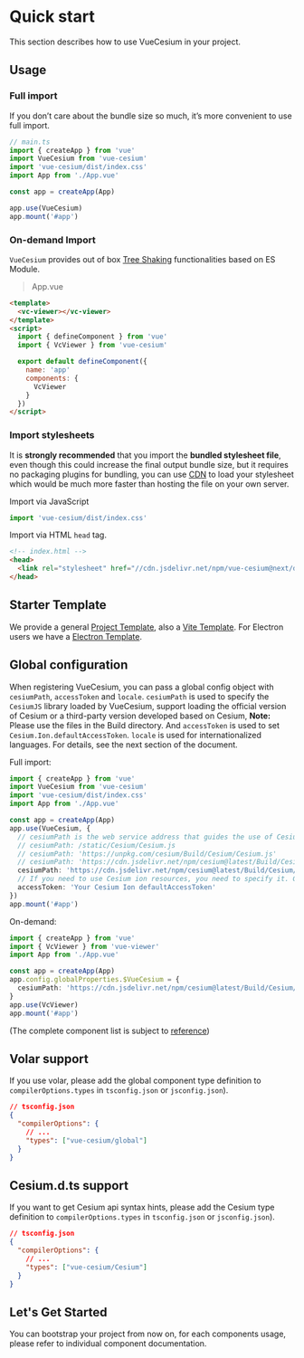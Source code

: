 # Quick start

This section describes how to use VueCesium in your project.

## Usage

### Full import

If you don’t care about the bundle size so much, it’s more convenient to use full import.

```typescript
// main.ts
import { createApp } from 'vue'
import VueCesium from 'vue-cesium'
import 'vue-cesium/dist/index.css'
import App from './App.vue'

const app = createApp(App)

app.use(VueCesium)
app.mount('#app')
```

### On-demand Import

`VueCesium` provides out of box [Tree Shaking](https://webpack.js.org/guides/tree-shaking/)
functionalities based on ES Module.

> App.vue

```html
<template>
  <vc-viewer></vc-viewer>
</template>
<script>
  import { defineComponent } from 'vue'
  import { VcViewer } from 'vue-cesium'

  export default defineComponent({
    name: 'app'
    components: {
      VcViewer
    }
  })
</script>
```

### Import stylesheets

It is **strongly recommended** that you import the **bundled stylesheet file**, even
though this could increase the final output bundle size, but it requires no
packaging plugins for bundling, you can use
[CDN](https://www.cloudflare.com/learning/cdn/what-is-a-cdn/) to load your stylesheet
which would be much more faster than hosting the file on your own server.

Import via JavaScript

```typescript
import 'vue-cesium/dist/index.css'
```

Import via HTML `head` tag.

```html
<!-- index.html -->
<head>
  <link rel="stylesheet" href="//cdn.jsdelivr.net/npm/vue-cesium@next/dist/index.css" />
</head>
```

## Starter Template

We provide a general [Project Template](https://github.com/zouyaoji/vue-cesium-starter),
also a [Vite Template](https://github.com/zouyaoji/vue-cesium-vite-starter).
For Electron users we have a [Electron Template](https://github.com/zouyaoji/vue-cesium-electron-vite-starter).

## Global configuration

When registering VueCesium, you can pass a global config object with `cesiumPath`, `accessToken` and `locale`. `cesiumPath` is used to specify the `CesiumJS` library loaded by VueCesium, support loading the official version of Cesium or a third-party version developed based on Cesium, **Note:** Please use the files in the Build directory. And `accessToken` is used to set `Cesium.Ion.defaultAccessToken`. `locale` is used for internationalized languages. For details, see the next section of the document.

Full import:

```ts
import { createApp } from 'vue'
import VueCesium from 'vue-cesium'
import 'vue-cesium/dist/index.css'
import App from './App.vue'

const app = createApp(App)
app.use(VueCesium, {
  // cesiumPath is the web service address that guides the use of Cesium.js, which can be a local or CDN address such as
  // cesiumPath: /static/Cesium/Cesium.js
  // cesiumPath: 'https://unpkg.com/cesium/Build/Cesium/Cesium.js'
  // cesiumPath: 'https://cdn.jsdelivr.net/npm/cesium@latest/Build/Cesium/Cesium.js'
  cesiumPath: 'https://cdn.jsdelivr.net/npm/cesium@latest/Build/Cesium/Cesium.js',
  // If you need to use Cesium ion resources, you need to specify it. Go to https://cesium.com/ion/ to apply for an account and get Access Token. If it is not specified, it may cause the loading of CesiumIon's online images and terrain to fail.
  accessToken: 'Your Cesium Ion defaultAccessToken'
})
app.mount('#app')
```

On-demand:

```ts
import { createApp } from 'vue'
import { VcViewer } from 'vue-viewer'
import App from './App.vue'

const app = createApp(App)
app.config.globalProperties.$VueCesium = {
  cesiumPath: 'https://cdn.jsdelivr.net/npm/cesium@latest/Build/Cesium/Cesium.js'
}
app.use(VcViewer)
app.mount('#app')
```

(The complete component list is subject to [reference](https://github.com/zouyaoji/vue-cesium/blob/dev/packages/vue-cesium/component.ts))

## Volar support

If you use volar, please add the global component type definition to `compilerOptions.types` in `tsconfig.json` or `jsconfig.json`).

```json
// tsconfig.json
{
  "compilerOptions": {
    // ...
    "types": ["vue-cesium/global"]
  }
}
```

## Cesium.d.ts support

If you want to get Cesium api syntax hints, please add the Cesium type definition to `compilerOptions.types` in `tsconfig.json` or `jsconfig.json`).

```json
// tsconfig.json
{
  "compilerOptions": {
    // ...
    "types": ["vue-cesium/Cesium"]
  }
}
```

## Let's Get Started

You can bootstrap your project from now on, for each components usage, please
refer to individual component documentation.
